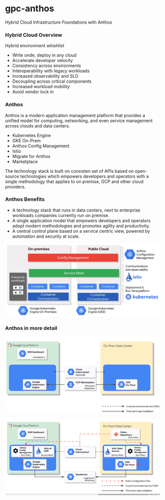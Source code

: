 # gpc-anthos
Hybrid Cloud Infrastructure Foundations with Anthos


### Hybrid Cloud Overview

Hybrid environment whishlist

- Write onde, deploy in any cloud
- Accelerate developer velocity
- Consistency across environments
- Interoperability with legacy workloads
- Increased observability and SLO
- Decoupling across critical components
- Increased workload mobility
- Avoid vendor lock in

### Anthos

Anthos is a modern application management platform that provides a unified model for computing, networking, and even service management across clouds and data centers.

- Kubernetes Engine
- GKE On-Prem
- Anthos Config Management
- Istio
- Migrate for Anthos
- Marketplace

The technology stack is built on consisten set of APIs based on open-source technologies which empowers developers and operators with a single methodology that applies to on premise, GCP and other cloud providers.

### Anthos Benefits

* A technology stack that runs in data centers, next to enterprise workloads companies currently run on premise.
* A single application model that empowers developers and operators adopt modern methodologies and promotes agility and productivity.
* A central control plane based on a service centric view, powered by automation and security at scale.

![anthos](./docs/img/anthos.png)

### Anthos in more detail

![anthos](./docs/img/anthos_01.png)

![anthos](./docs/img/anthos_02.png)
